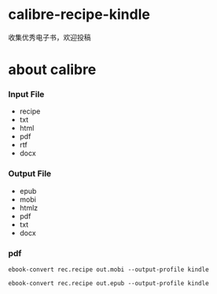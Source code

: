 # calibre-recipe-kindle
收集优秀电子书，欢迎投稿



# about calibre


### Input File 
- recipe
- txt
- html
- pdf
- rtf
- docx


### Output File 
- epub
- mobi
- htmlz
- pdf
- txt
- docx


### pdf 


```shell
ebook-convert rec.recipe out.mobi --output-profile kindle

ebook-convert rec.recipe out.epub --output-profile kindle
```